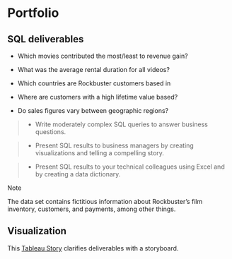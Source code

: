# Portfolio
## **SQL deliverables**
- Which movies contributed the most/least to revenue gain?
  
- What was the average rental duration for all videos?
  
- Which countries are Rockbuster customers based in
  
- Where are customers with a high lifetime value based?
  
- Do sales figures vary between geographic regions?
  
>- Write moderately complex SQL queries to answer business questions.

>- Present SQL results to business managers by creating visualizations and telling
a compelling story.

>- Present SQL results to your technical colleagues using Excel and by creating a
data dictionary.

> [!NOTE]
> The data set contains fictitious information about Rockbuster’s
film inventory, customers, and payments, among other things.

## Visualization

 This [Tableau Story](https://public.tableau.com/views/RockbusterInsights/Story1?:language=en-US&:display_count=n&:origin=viz_share_link) clarifies deliverables with a storyboard.
